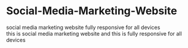 # Social-Media-Marketing-Website
social media marketing website fully responsive for all devices
<br>
this is social media marketing website and this is fully responsive for all devices
